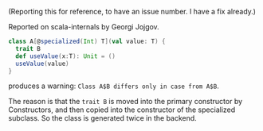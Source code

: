(Reporting this for reference, to have an issue number. I have a fix already.)

Reported on scala-internals by Georgi Jojgov.

```scala
class A[@specialized(Int) T](val value: T) {
  trait B
  def useValue(x:T): Unit = ()
  useValue(value)
}
```

produces a warning: `Class A$B differs only in case from A$B`.

The reason is that the `trait B` is moved into the primary constructor by Constructors, and then copied into the constructor of the specialized subclass. So the class is generated twice in the backend.





